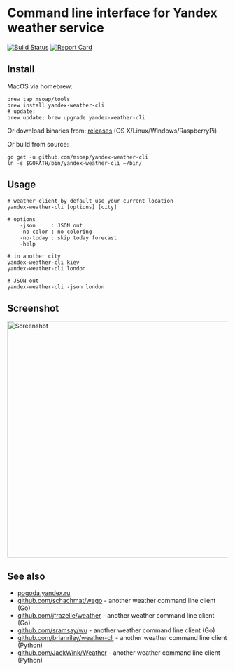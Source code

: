 Command line interface for Yandex weather service
=================================================

[![Build Status](https://travis-ci.org/msoap/yandex-weather-cli.svg?branch=master)](https://travis-ci.org/msoap/yandex-weather-cli)
[![Report Card](https://goreportcard.com/badge/github.com/msoap/yandex-weather-cli)](https://goreportcard.com/report/github.com/msoap/yandex-weather-cli)

Install
-------------------

MacOS via homebrew:

    brew tap msoap/tools
    brew install yandex-weather-cli
    # update:
    brew update; brew upgrade yandex-weather-cli

Or download binaries from: [releases](https://github.com/msoap/yandex-weather-cli/releases) (OS X/Linux/Windows/RaspberryPi)

Or build from source:

    go get -u github.com/msoap/yandex-weather-cli
    ln -s $GOPATH/bin/yandex-weather-cli ~/bin/

Usage
-----

    # weather client by default use your current location
    yandex-weather-cli [options] [city]

    # options
        -json     : JSON out
        -no-color : no coloring
        -no-today : skip today forecast
        -help

    # in another city
    yandex-weather-cli kiev
    yandex-weather-cli london

    # JSON out
    yandex-weather-cli -json london

Screenshot
----------
<img src="https://raw.githubusercontent.com/msoap/yandex-weather-cli/misc/img/yandex-weather.go.2015-12-28.0.screenshot.png" align="center" alt="Screenshot" height="539" width="764">

See also
--------

  * [pogoda.yandex.ru](https://pogoda.yandex.ru/)
  * [github.com/schachmat/wego](https://github.com/schachmat/wego) - another weather command line client (Go)
  * [github.com/jfrazelle/weather](https://github.com/jfrazelle/weather) - another weather command line client (Go)
  * [github.com/sramsay/wu](https://github.com/sramsay/wu) - another weather command line client (Go)
  * [github.com/brianriley/weather-cli](https://github.com/brianriley/weather-cli) - another weather command line client (Python)
  * [github.com/JackWink/Weather](https://github.com/JackWink/Weather) - another weather command line client (Python)
